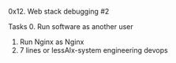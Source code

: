 0x12. Web stack debugging #2


Tasks
0. Run software as another user
1. Run Nginx as Nginx
2. 7 lines or lessAlx-system engineering devops
